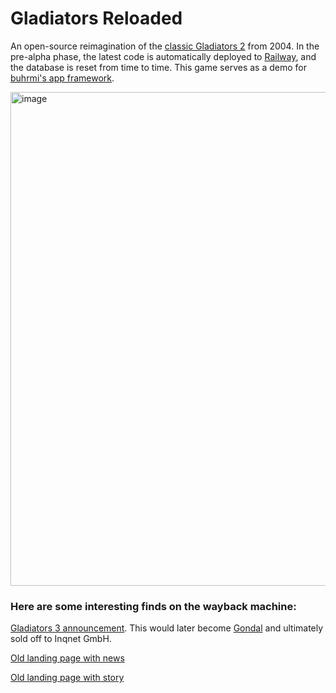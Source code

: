 # Gladiators Reloaded

An open-source reimagination of the [classic Gladiators 2](https://web.archive.org/web/20050206205824/http://g2.onlineplayers.de/) from 2004. In the pre-alpha phase, the latest code is automatically deployed to [Railway](https://gladi.up.railway.app/), and the database is reset from time to time. This game serves as a demo for [buhrmi's app framework](https://github.com/buhrmi).

<img width="790" alt="image" src="https://github.com/user-attachments/assets/c8d625a3-3ceb-4eb8-b589-5d08afd2e3cb" />

### Here are some interesting finds on the wayback machine:

[Gladiators 3 announcement](https://web.archive.org/web/20050215164909/http://gladiators.schaunwama.de/forum/showthread.php?p=1581). This would later become [Gondal](https://web.archive.org/web/20060717024220/http://gondal.webtales.4players.de/) and ultimately sold off to Inqnet GmbH.

[Old landing page with news](https://web.archive.org/web/20050206205824/http://g2.onlineplayers.de/)

[Old landing page with story](https://web.archive.org/web/20041202235635/http://www.g2.onlineplayers.de/)
